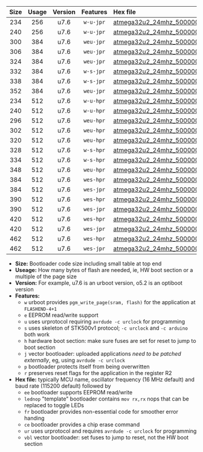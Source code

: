 |Size|Usage|Version|Features|Hex file|
|:-:|:-:|:-:|:-:|:--|
|234|256|u7.6|`w-u-jpr`|[atmega32u2_24mhz_500000bps_ur_vbl.hex](https://raw.githubusercontent.com/stefanrueger/urboot/main//atmega32u2_24mhz_500000bps_ur_vbl.hex)|
|240|256|u7.6|`w-u-jpr`|[atmega32u2_24mhz_500000bps_lednop_ur_vbl.hex](https://raw.githubusercontent.com/stefanrueger/urboot/main//atmega32u2_24mhz_500000bps_lednop_ur_vbl.hex)|
|300|384|u7.6|`weu-jpr`|[atmega32u2_24mhz_500000bps_ee_ur_vbl.hex](https://raw.githubusercontent.com/stefanrueger/urboot/main//atmega32u2_24mhz_500000bps_ee_ur_vbl.hex)|
|306|384|u7.6|`weu-jpr`|[atmega32u2_24mhz_500000bps_ee_lednop_ur_vbl.hex](https://raw.githubusercontent.com/stefanrueger/urboot/main//atmega32u2_24mhz_500000bps_ee_lednop_ur_vbl.hex)|
|324|384|u7.6|`weu-jpr`|[atmega32u2_24mhz_500000bps_ee_lednop_fr_ur_vbl.hex](https://raw.githubusercontent.com/stefanrueger/urboot/main//atmega32u2_24mhz_500000bps_ee_lednop_fr_ur_vbl.hex)|
|332|384|u7.6|`w-s-jpr`|[atmega32u2_24mhz_500000bps_vbl.hex](https://raw.githubusercontent.com/stefanrueger/urboot/main//atmega32u2_24mhz_500000bps_vbl.hex)|
|338|384|u7.6|`w-s-jpr`|[atmega32u2_24mhz_500000bps_lednop_vbl.hex](https://raw.githubusercontent.com/stefanrueger/urboot/main//atmega32u2_24mhz_500000bps_lednop_vbl.hex)|
|352|384|u7.6|`weu-jpr`|[atmega32u2_24mhz_500000bps_ee_lednop_fr_ce_ur_vbl.hex](https://raw.githubusercontent.com/stefanrueger/urboot/main//atmega32u2_24mhz_500000bps_ee_lednop_fr_ce_ur_vbl.hex)|
|234|512|u7.6|`w-u-hpr`|[atmega32u2_24mhz_500000bps_ur.hex](https://raw.githubusercontent.com/stefanrueger/urboot/main//atmega32u2_24mhz_500000bps_ur.hex)|
|240|512|u7.6|`w-u-hpr`|[atmega32u2_24mhz_500000bps_lednop_ur.hex](https://raw.githubusercontent.com/stefanrueger/urboot/main//atmega32u2_24mhz_500000bps_lednop_ur.hex)|
|296|512|u7.6|`weu-hpr`|[atmega32u2_24mhz_500000bps_ee_ur.hex](https://raw.githubusercontent.com/stefanrueger/urboot/main//atmega32u2_24mhz_500000bps_ee_ur.hex)|
|302|512|u7.6|`weu-hpr`|[atmega32u2_24mhz_500000bps_ee_lednop_ur.hex](https://raw.githubusercontent.com/stefanrueger/urboot/main//atmega32u2_24mhz_500000bps_ee_lednop_ur.hex)|
|320|512|u7.6|`weu-hpr`|[atmega32u2_24mhz_500000bps_ee_lednop_fr_ur.hex](https://raw.githubusercontent.com/stefanrueger/urboot/main//atmega32u2_24mhz_500000bps_ee_lednop_fr_ur.hex)|
|328|512|u7.6|`w-s-hpr`|[atmega32u2_24mhz_500000bps.hex](https://raw.githubusercontent.com/stefanrueger/urboot/main//atmega32u2_24mhz_500000bps.hex)|
|334|512|u7.6|`w-s-hpr`|[atmega32u2_24mhz_500000bps_lednop.hex](https://raw.githubusercontent.com/stefanrueger/urboot/main//atmega32u2_24mhz_500000bps_lednop.hex)|
|348|512|u7.6|`weu-hpr`|[atmega32u2_24mhz_500000bps_ee_lednop_fr_ce_ur.hex](https://raw.githubusercontent.com/stefanrueger/urboot/main//atmega32u2_24mhz_500000bps_ee_lednop_fr_ce_ur.hex)|
|384|512|u7.6|`wes-hpr`|[atmega32u2_24mhz_500000bps_ee.hex](https://raw.githubusercontent.com/stefanrueger/urboot/main//atmega32u2_24mhz_500000bps_ee.hex)|
|384|512|u7.6|`wes-jpr`|[atmega32u2_24mhz_500000bps_ee_vbl.hex](https://raw.githubusercontent.com/stefanrueger/urboot/main//atmega32u2_24mhz_500000bps_ee_vbl.hex)|
|390|512|u7.6|`wes-hpr`|[atmega32u2_24mhz_500000bps_ee_lednop.hex](https://raw.githubusercontent.com/stefanrueger/urboot/main//atmega32u2_24mhz_500000bps_ee_lednop.hex)|
|390|512|u7.6|`wes-jpr`|[atmega32u2_24mhz_500000bps_ee_lednop_vbl.hex](https://raw.githubusercontent.com/stefanrueger/urboot/main//atmega32u2_24mhz_500000bps_ee_lednop_vbl.hex)|
|420|512|u7.6|`wes-hpr`|[atmega32u2_24mhz_500000bps_ee_lednop_fr.hex](https://raw.githubusercontent.com/stefanrueger/urboot/main//atmega32u2_24mhz_500000bps_ee_lednop_fr.hex)|
|420|512|u7.6|`wes-jpr`|[atmega32u2_24mhz_500000bps_ee_lednop_fr_vbl.hex](https://raw.githubusercontent.com/stefanrueger/urboot/main//atmega32u2_24mhz_500000bps_ee_lednop_fr_vbl.hex)|
|462|512|u7.6|`wes-hpr`|[atmega32u2_24mhz_500000bps_ee_lednop_fr_ce.hex](https://raw.githubusercontent.com/stefanrueger/urboot/main//atmega32u2_24mhz_500000bps_ee_lednop_fr_ce.hex)|
|462|512|u7.6|`wes-jpr`|[atmega32u2_24mhz_500000bps_ee_lednop_fr_ce_vbl.hex](https://raw.githubusercontent.com/stefanrueger/urboot/main//atmega32u2_24mhz_500000bps_ee_lednop_fr_ce_vbl.hex)|

- **Size:** Bootloader code size including small table at top end
- **Useage:** How many bytes of flash are needed, ie, HW boot section or a multiple of the page size
- **Version:** For example, u7.6 is an urboot version, o5.2 is an optiboot version
- **Features:**
  + `w` urboot provides `pgm_write_page(sram, flash)` for the application at `FLASHEND-4+1`
  + `e` EEPROM read/write support
  + `u` uses urprotocol requiring `avrdude -c urclock` for programming
  + `s` uses skeleton of STK500v1 protocol; `-c urclock` and `-c arduino` both work
  + `h` hardware boot section: make sure fuses are set for reset to jump to boot section
  + `j` vector bootloader: uploaded applications *need to be patched externally*, eg, using `avrdude -c urclock`
  + `p` bootloader protects itself from being overwritten
  + `r` preserves reset flags for the application in the register R2
- **Hex file:** typically MCU name, oscillator frequency (16 MHz default) and baud rate (115200 default) followed by
  + `ee` bootloader supports EEPROM read/write
  + `lednop` "template" bootloader contains `mov rx,rx` nops that can be replaced to toggle LEDs
  + `fr` bootloader provides non-essential code for smoother error handing
  + `ce` bootloader provides a chip erase command
  + `ur` uses urprotocol and requires `avrdude -c urclock` for programming
  + `vbl` vector bootloader: set fuses to jump to reset, not the HW boot section
